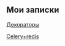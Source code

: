 

## Мои записки

 [Декораторы](https://github.com/IvanChernoborodov/Diary/blob/master/decorators.md)
 
 [Celery+redis](https://github.com/IvanChernoborodov/Diary/blob/master/Celery%2Bredis.md)
